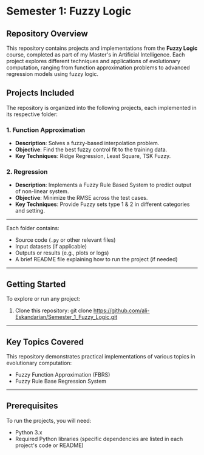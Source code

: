 # Semester 1: Fuzzy Logic

## Repository Overview

This repository contains projects and implementations from the **Fuzzy Logic** course, completed as part of my Master's in Artificial Intelligence. Each project explores different techniques and applications of evolutionary computation, ranging from function approximation problems to advanced regression models using fuzzy logic.

## Projects Included

The repository is organized into the following projects, each implemented in its respective folder:

### 1. **Function Approximation**
   - **Description**: Solves a fuzzy-based interpolation problem.
   - **Objective**: Find the best fuzzy control fit to the training data.
   - **Key Techniques**: Ridge Regression, Least Square, TSK Fuzzy.

### 2. **Regression**
   - **Description**: Implements a Fuzzy Rule Based System to predict output of non-linear system.
   - **Objective**: Minimize the RMSE across the test cases.
   - **Key Techniques**: Provide Fuzzy sets type 1 & 2 in different categories and setting.

---

Each folder contains:
- Source code (`.py` or other relevant files)
- Input datasets (if applicable)
- Outputs or results (e.g., plots or logs)
- A brief README file explaining how to run the project (if needed)

---

## Getting Started

To explore or run any project:

1. Clone this repository:
git clone https://github.com/ali-Eskandarian/Semester_1_Fuzzy_Logic.git

---

## Key Topics Covered

This repository demonstrates practical implementations of various topics in evolutionary computation:
- Fuzzy Function Approximation (FBRS)
- Fuzzy Rule Base Regression System

---

## Prerequisites

To run the projects, you will need:
- Python 3.x
- Required Python libraries (specific dependencies are listed in each project's code or README)


